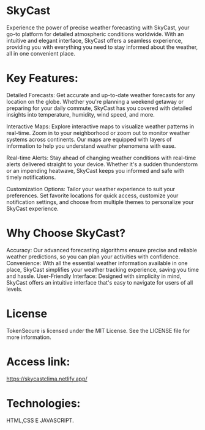 # SkyCast

Experience the power of precise weather forecasting with SkyCast, your go-to platform for detailed atmospheric conditions worldwide. With an intuitive and elegant interface, SkyCast offers a seamless experience, providing you with everything you need to stay informed about the weather, all in one convenient place.

# Key Features:

Detailed Forecasts: Get accurate and up-to-date weather forecasts for any location on the globe. Whether you're planning a weekend getaway or preparing for your daily commute, SkyCast has you covered with detailed insights into temperature, humidity, wind speed, and more.

Interactive Maps: Explore interactive maps to visualize weather patterns in real-time. Zoom in to your neighborhood or zoom out to monitor weather systems across continents. Our maps are equipped with layers of information to help you understand weather phenomena with ease.

Real-time Alerts: Stay ahead of changing weather conditions with real-time alerts delivered straight to your device. Whether it's a sudden thunderstorm or an impending heatwave, SkyCast keeps you informed and safe with timely notifications.

Customization Options: Tailor your weather experience to suit your preferences. Set favorite locations for quick access, customize your notification settings, and choose from multiple themes to personalize your SkyCast experience.

# Why Choose SkyCast?

Accuracy: Our advanced forecasting algorithms ensure precise and reliable weather predictions, so you can plan your activities with confidence.
Convenience: With all the essential weather information available in one place, SkyCast simplifies your weather tracking experience, saving you time and hassle.
User-Friendly Interface: Designed with simplicity in mind, SkyCast offers an intuitive interface that's easy to navigate for users of all levels.                                                                        
# License
TokenSecure is licensed under the MIT License. See the LICENSE file for more information.

# Access link:
https://skycastclima.netlify.app/
# Technologies:

 HTML,CSS E JAVASCRIPT.
